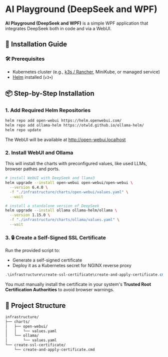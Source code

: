 ﻿# AI Playground (DeepSeek and WPF)

**AI Playground (DeepSeek and WPF)** is a simple WPF application that integrates DeepSeek both in code and via a WebUI.

## 🚀 Installation Guide

### 🛠 Prerequisites

- Kubernetes cluster (e.g., [k3s / Rancher](https://github.com/rancher-sandbox/rancher-desktop), MiniKube, or managed service) 
- [Helm](https://github.com/helm/helm) installed (`v3+`)

## 📦 Step-by-Step Installation

### 1. Add Required Helm Repositories

```bash
helm repo add open-webui https://helm.openwebui.com/
helm repo add ollama-helm https://otwld.github.io/ollama-helm/
helm repo update
```

The WebUI will be available at http://open-webui.localhost

### 2. Install WebUI and Ollama

This will install the charts with preconfigured values, like used LLMs, browser pathes and ports.

```bash
# install WebUI with DeepSeek and llama3
helm upgrade --install open-webui open-webui/open-webui \
  --version 6.4.0 \
  -f "./infrastructure/charts/open-webui/values.yaml" \
  --wait

# install a standalone version of DeepSeek
helm upgrade --install ollama ollama-helm/ollama \
  --version 1.15.0 \
  -f "./infrastructure/charts/ollama/values.yaml" \
  --wait
```

### 3. 🔒 Create a Self-Signed SSL Certificate

Run the provided script to:

- Generate a self-signed certificate
- Deploy it as a Kubernetes secret for NGINX reverse proxy

```powershell
.\infrastructure\create-ssl-certificate\create-and-apply-certificate.cmd
```

You must manually install the certificate in your system's **Trusted Root Certification Authorities** to avoid browser warnings.



## 📂 Project Structure

```bash
infrastructure/
├── charts/
│   ├── open-webui/
│   │   └── values.yaml
│   └── ollama/
│       └── values.yaml
└── create-ssl-certificate/
    └── create-and-apply-certificate.cmd
```
